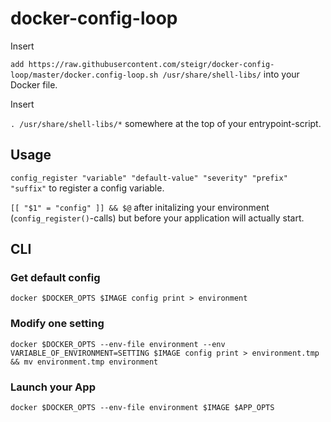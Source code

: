 # docker-config-loop

Insert

`add https://raw.githubusercontent.com/steigr/docker-config-loop/master/docker.config-loop.sh /usr/share/shell-libs/` into your Docker file.

Insert

`. /usr/share/shell-libs/*` somewhere at the top of your entrypoint-script.

## Usage

`config_register "variable" "default-value" "severity" "prefix" "suffix"` to register a config variable.

`[[ "$1" = "config" ]] && $@` after initalizing your environment (`config_register()`-calls) but before your application will actually start.

## CLI


### Get default config
`docker $DOCKER_OPTS $IMAGE config print > environment`

### Modify one setting

`docker $DOCKER_OPTS --env-file environment --env VARIABLE_OF_ENVIRONMENT=SETTING $IMAGE config print > environment.tmp && mv environment.tmp environment`

### Launch your App

`docker $DOCKER_OPTS --env-file environment $IMAGE $APP_OPTS`